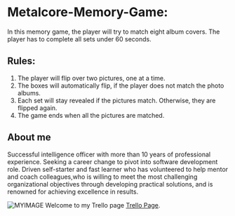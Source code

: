 # Metalcore-Memory-Game:

In this memory game, the player will try to match eight album covers. The player has to complete all sets under 60 seconds.

## Rules:

1. The player will flip over two pictures, one at a time.
2. The boxes will automatically flip, if the player does not match the photo albums.
3. Each set will stay revealed if the pictures match. Otherwise, they are flipped again.
4. The game ends when all the pictures are matched.

## About me

Successful intelligence officer with more than 10 years of professional experience. Seeking a career change to pivot into software development role. Driven self-starter and fast learner who has volunteered to help mentor and coach colleagues,who is willing to meet the most challenging organizational objectives through developing practical solutions, and is renowned for achieving excellence in results.

![MYIMAGE](MYIMAGE.ong)
Welcome to my Trello page [Trello Page](https://trello.com/b/9Jo1dEMg/do-you-know-metalcore).
